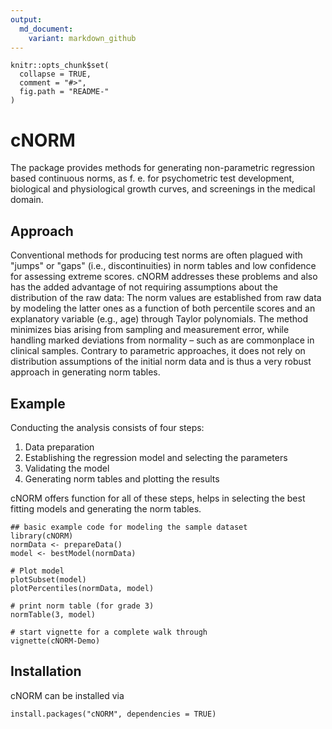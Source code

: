 ```yaml
---
output:
  md_document:
    variant: markdown_github
---
```


```{r, echo = FALSE}
knitr::opts_chunk$set(
  collapse = TRUE,
  comment = "#>",
  fig.path = "README-"
)
```

# cNORM

The package provides methods for generating non-parametric regression based continuous norms, as f. e. for psychometric test development, biological and physiological growth curves, and
screenings in the medical domain.

## Approach

Conventional methods for producing test norms are often plagued with "jumps" or "gaps"
(i.e., discontinuities) in norm tables and low confidence for assessing extreme scores.
cNORM addresses these problems and also has the added advantage of not requiring
assumptions about the distribution of the raw data: The norm values are established from
raw data by modeling the latter ones as a function  of both percentile scores and an
explanatory variable (e.g., age) through Taylor polynomials. The method minimizes
bias arising from sampling and measurement error, while handling marked deviations from
normality – such as are commonplace in clinical samples. Contrary to parametric approaches, it does not rely on distribution assumptions of the initial norm data and is thus a very robust approach in generating norm tables.

## Example

Conducting the analysis consists of four steps:
1.  Data preparation
1.  Establishing the regression model and selecting the parameters
1.  Validating the model
1.  Generating norm tables and plotting the results

cNORM offers function for all of these steps, helps in selecting the best
fitting models and generating the norm tables.

```{r example}
## basic example code for modeling the sample dataset
library(cNORM)
normData <- prepareData()
model <- bestModel(normData)

# Plot model
plotSubset(model)
plotPercentiles(normData, model)

# print norm table (for grade 3)
normTable(3, model)

# start vignette for a complete walk through
vignette(cNORM-Demo)
```

## Installation
cNORM can be installed via
```{r example}
install.packages("cNORM", dependencies = TRUE)
```

